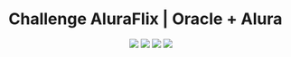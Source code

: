 # Challenge AluraFlix | Oracle + Alura

<div align="center">
    <img src="https://img.shields.io/badge/JS-FEFF01?logo=javascript&logoColor=000000&style=for-the-badge" />
    <img src="https://img.shields.io/badge/HTML-EC6231?logo=html5&logoColor=FFFFFF&style=for-the-badge" />
    <img src="https://img.shields.io/badge/CSS-01A3D8?logo=css3&logoColor=FFFFFF&style=for-the-badge" />
    <img src="https://img.shields.io/badge/REACT-61DBFB?logo=react&logoColor=000000&style=for-the-badge" />
</div>
